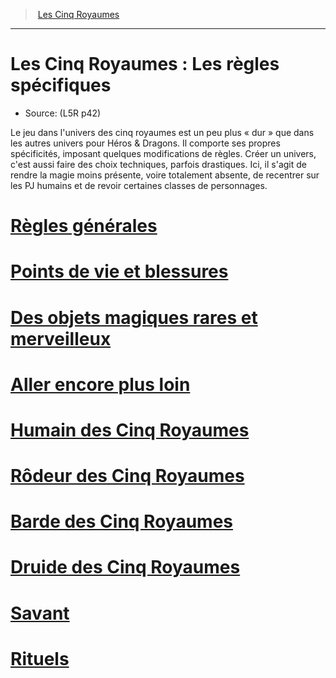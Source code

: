 ﻿---
!Items
Id: l5r_index_hd.md#les-cinq-royaumes--les-règles-spécifiques
RootId: l5r_index_hd.md
ParentLink: index.md
Name: 'Les Cinq Royaumes : Les règles spécifiques'
ParentName: Les Cinq Royaumes
NameLevel: 1
Source: (L5R p42)
Attributes: {}
AttributesDictionary: >+
  {}

---
>  [Les Cinq Royaumes](index.md)

---


# Les Cinq Royaumes : Les règles spécifiques

- Source: (L5R p42)

Le jeu dans l'univers des cinq royaumes est un peu plus « dur » que dans les autres univers pour Héros & Dragons. Il comporte ses propres spécificités, imposant quelques modifications de règles. Créer un univers, c'est aussi faire des choix techniques, parfois drastiques. Ici, il s'agit de rendre la magie moins présente, voire totalement absente, de recentrer sur les PJ humains et de revoir certaines classes de personnages.



# [Règles générales](hd_l5r_general.md)



# [Points de vie et blessures](hd_l5r_hitpoints.md)



# [Des objets magiques rares et merveilleux](hd_l5r_magic.md)



# [Aller encore plus loin](hd_l5r_gofurther.md)



# [Humain des Cinq Royaumes](hd_l5r_human.md)



# [Rôdeur des Cinq Royaumes](hd_l5r_ranger.md)



# [Barde des Cinq Royaumes](hd_l5r_bard.md)



# [Druide des Cinq Royaumes](hd_l5r_druid.md)



# [Savant](hd_l5r_rogue.md)



# [Rituels](hd_l5r_rituals.md)

